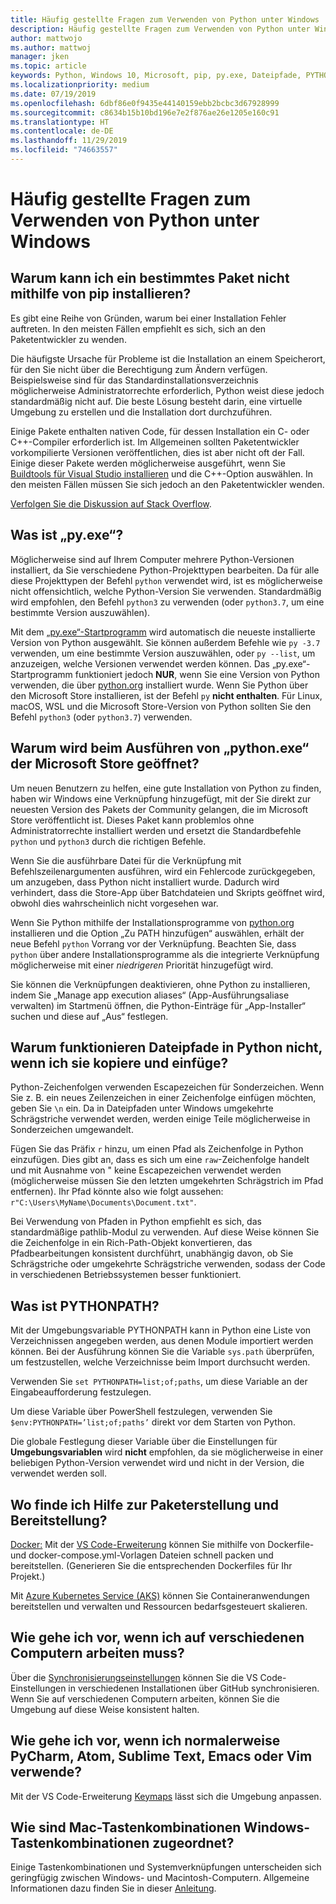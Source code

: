 ```yaml
---
title: Häufig gestellte Fragen zum Verwenden von Python unter Windows
description: Häufig gestellte Fragen zum Verwenden von Python unter Windows
author: mattwojo
ms.author: mattwoj
manager: jken
ms.topic: article
keywords: Python, Windows 10, Microsoft, pip, py.exe, Dateipfade, PYTHONPATH, Python-Entwicklung, Python-Paketerstellung
ms.localizationpriority: medium
ms.date: 07/19/2019
ms.openlocfilehash: 6dbf86e0f9435e44140159ebb2bcbc3d67928999
ms.sourcegitcommit: c8634b15b10bd196e7e2f876ae26e1205e160c91
ms.translationtype: HT
ms.contentlocale: de-DE
ms.lasthandoff: 11/29/2019
ms.locfileid: "74663557"
---
```

# <a name="frequently-asked-questions-about-using-python-on-windows"></a>Häufig gestellte Fragen zum Verwenden von Python unter Windows

## <a name="why-cant-i-pip-install-a-certain-package"></a>Warum kann ich ein bestimmtes Paket nicht mithilfe von pip installieren?

Es gibt eine Reihe von Gründen, warum bei einer Installation Fehler auftreten. In den meisten Fällen empfiehlt es sich, sich an den Paketentwickler zu wenden.

Die häufigste Ursache für Probleme ist die Installation an einem Speicherort, für den Sie nicht über die Berechtigung zum Ändern verfügen. Beispielsweise sind für das Standardinstallationsverzeichnis möglicherweise Administratorrechte erforderlich, Python weist diese jedoch standardmäßig nicht auf. Die beste Lösung besteht darin, eine virtuelle Umgebung zu erstellen und die Installation dort durchzuführen.

Einige Pakete enthalten nativen Code, für dessen Installation ein C- oder C++-Compiler erforderlich ist. Im Allgemeinen sollten Paketentwickler vorkompilierte Versionen veröffentlichen, dies ist aber nicht oft der Fall. Einige dieser Pakete werden möglicherweise ausgeführt, wenn Sie [Buildtools für Visual Studio installieren](https://visualstudio.microsoft.com/downloads/#build-tools-for-visual-studio-2019) und die C++-Option auswählen. In den meisten Fällen müssen Sie sich jedoch an den Paketentwickler wenden.

[Verfolgen Sie die Diskussion auf Stack Overflow](https://stackoverflow.com/questions/4750806/how-do-i-install-pip-on-windows/12476379).

## <a name="what-is-pyexe"></a>Was ist „py.exe“?

Möglicherweise sind auf Ihrem Computer mehrere Python-Versionen installiert, da Sie verschiedene Python-Projekttypen bearbeiten. Da für alle diese Projekttypen der Befehl `python` verwendet wird, ist es möglicherweise nicht offensichtlich, welche Python-Version Sie verwenden. Standardmäßig wird empfohlen, den Befehl `python3` zu verwenden (oder `python3.7`, um eine bestimmte Version auszuwählen).

Mit dem [„py.exe“-Startprogramm](https://docs.python.org/3/using/windows.html#launcher) wird automatisch die neueste installierte Version von Python ausgewählt. Sie können außerdem Befehle wie `py -3.7` verwenden, um eine bestimmte Version auszuwählen, oder `py --list`, um anzuzeigen, welche Versionen verwendet werden können. Das „py.exe“-Startprogramm funktioniert jedoch **NUR**, wenn Sie eine Version von Python verwenden, die über [python.org](https://www.python.org/downloads/windows/) installiert wurde. Wenn Sie Python über den Microsoft Store installieren, ist der Befehl `py` **nicht enthalten**. Für Linux, macOS, WSL und die Microsoft Store-Version von Python sollten Sie den Befehl `python3` (oder `python3.7`) verwenden.

## <a name="why-does-running-pythonexe-open-the-microsoft-store"></a>Warum wird beim Ausführen von „python.exe“ der Microsoft Store geöffnet?

Um neuen Benutzern zu helfen, eine gute Installation von Python zu finden, haben wir Windows eine Verknüpfung hinzugefügt, mit der Sie direkt zur neuesten Version des Pakets der Community gelangen, die im Microsoft Store veröffentlicht ist. Dieses Paket kann problemlos ohne Administratorrechte installiert werden und ersetzt die Standardbefehle `python` und `python3` durch die richtigen Befehle.

Wenn Sie die ausführbare Datei für die Verknüpfung mit Befehlszeilenargumenten ausführen, wird ein Fehlercode zurückgegeben, um anzugeben, dass Python nicht installiert wurde. Dadurch wird verhindert, dass die Store-App über Batchdateien und Skripts geöffnet wird, obwohl dies wahrscheinlich nicht vorgesehen war.

Wenn Sie Python mithilfe der Installationsprogramme von [python.org](https://www.python.org/downloads/windows/) installieren und die Option „Zu PATH hinzufügen“ auswählen, erhält der neue Befehl `python` Vorrang vor der Verknüpfung. Beachten Sie, dass `python` über andere Installationsprogramme als die integrierte Verknüpfung möglicherweise mit einer _niedrigeren_ Priorität hinzugefügt wird.

Sie können die Verknüpfungen deaktivieren, ohne Python zu installieren, indem Sie „Manage app execution aliases“ (App-Ausführungsaliase verwalten) im Startmenü öffnen, die Python-Einträge für „App-Installer“ suchen und diese auf „Aus“ festlegen.

## <a name="why-dont-file-paths-work-in-python-when-i-copy-paste-them"></a>Warum funktionieren Dateipfade in Python nicht, wenn ich sie kopiere und einfüge?

Python-Zeichenfolgen verwenden Escapezeichen für Sonderzeichen. Wenn Sie z. B. ein neues Zeilenzeichen in einer Zeichenfolge einfügen möchten, geben Sie `\n` ein. Da in Dateipfaden unter Windows umgekehrte Schrägstriche verwendet werden, werden einige Teile möglicherweise in Sonderzeichen umgewandelt.

Fügen Sie das Präfix `r` hinzu, um einen Pfad als Zeichenfolge in Python einzufügen. Dies gibt an, dass es sich um eine `raw`-Zeichenfolge handelt und mit Ausnahme von \" keine Escapezeichen verwendet werden (möglicherweise müssen Sie den letzten umgekehrten Schrägstrich im Pfad entfernen). Ihr Pfad könnte also wie folgt aussehen: `r"C:\Users\MyName\Documents\Document.txt"`.

Bei Verwendung von Pfaden in Python empfiehlt es sich, das standardmäßige pathlib-Modul zu verwenden. Auf diese Weise können Sie die Zeichenfolge in ein Rich-Path-Objekt konvertieren, das Pfadbearbeitungen konsistent durchführt, unabhängig davon, ob Sie Schrägstriche oder umgekehrte Schrägstriche verwenden, sodass der Code in verschiedenen Betriebssystemen besser funktioniert.

## <a name="what-is-pythonpath"></a>Was ist PYTHONPATH?

Mit der Umgebungsvariable PYTHONPATH kann in Python eine Liste von Verzeichnissen angegeben werden, aus denen Module importiert werden können. Bei der Ausführung können Sie die Variable `sys.path` überprüfen, um festzustellen, welche Verzeichnisse beim Import durchsucht werden.

Verwenden Sie `set PYTHONPATH=list;of;paths`, um diese Variable an der Eingabeaufforderung festzulegen.

Um diese Variable über PowerShell festzulegen, verwenden Sie `$env:PYTHONPATH=’list;of;paths’` direkt vor dem Starten von Python.

Die globale Festlegung dieser Variable über die Einstellungen für **Umgebungsvariablen** wird **nicht** empfohlen, da sie möglicherweise in einer beliebigen Python-Version verwendet wird und nicht in der Version, die verwendet werden soll.

## <a name="where-can-i-find-help-with-packaging-and-deployment"></a>Wo finde ich Hilfe zur Paketerstellung und Bereitstellung?

[Docker:](https://code.visualstudio.com/docs/azure/docker) Mit der [VS Code-Erweiterung](https://code.visualstudio.com/docs/azure/docker) können Sie mithilfe von Dockerfile- und docker-compose.yml-Vorlagen Dateien schnell packen und bereitstellen. (Generieren Sie die entsprechenden Dockerfiles für Ihr Projekt.)

Mit [Azure Kubernetes Service (AKS)](https://docs.microsoft.com/azure/aks/) können Sie Containeranwendungen bereitstellen und verwalten und Ressourcen bedarfsgesteuert skalieren.

## <a name="what-if-i-need-to-work-across-different-machines"></a>Wie gehe ich vor, wenn ich auf verschiedenen Computern arbeiten muss?

Über die [Synchronisierungseinstellungen](https://marketplace.visualstudio.com/items?itemName=Shan.code-settings-sync) können Sie die VS Code-Einstellungen in verschiedenen Installationen über GitHub synchronisieren. Wenn Sie auf verschiedenen Computern arbeiten, können Sie die Umgebung auf diese Weise konsistent halten.

## <a name="what-if-im-used-to-using-pycharm-atom-sublime-text-emacs-or-vim"></a>Wie gehe ich vor, wenn ich normalerweise PyCharm, Atom, Sublime Text, Emacs oder Vim verwende?

Mit der VS Code-Erweiterung [Keymaps](https://marketplace.visualstudio.com/search?target=VSCode&category=Keymaps&sortBy=Downloads) lässt sich die Umgebung anpassen.

## <a name="how-do-mac-shortcut-keys-map-to-windows-shortcut-keys"></a>Wie sind Mac-Tastenkombinationen Windows-Tastenkombinationen zugeordnet?

Einige Tastenkombinationen und Systemverknüpfungen unterscheiden sich geringfügig zwischen Windows- und Macintosh-Computern. Allgemeine Informationen dazu finden Sie in dieser [Anleitung](../dev-environment/mac-to-windows.md).
